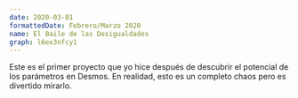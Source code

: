 ```yaml
---
date: 2020-03-01
formattedDate: Febrero/Marzo 2020
name: El Baile de las Desigualdades
graph: l6ex3nfcy1
---
```


Este es el primer proyecto que yo hice después de descubrir el potencial de los parámetros en Desmos. En realidad, esto es un completo chaos pero es divertido mirarlo.